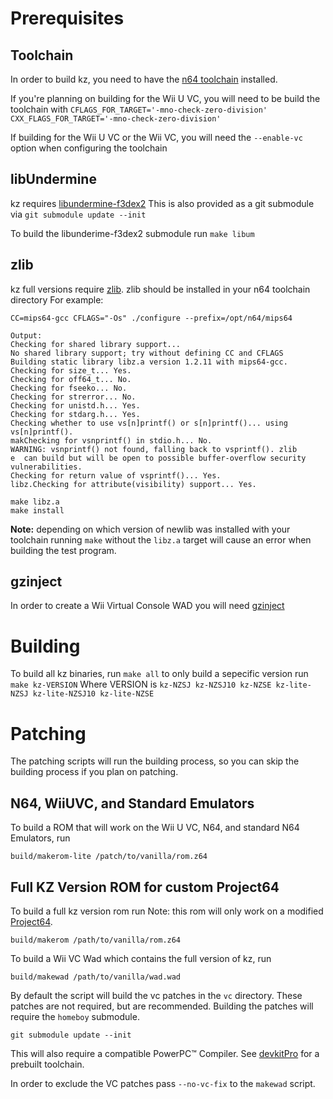 # Prerequisites
## Toolchain
In order to build kz, you need to have the [n64 toolchain](https://github.com/glankk/n64) installed.

If you're planning on building for the Wii U VC, you will need to be build
the toolchain with `CFLAGS_FOR_TARGET='-mno-check-zero-division' CXX_FLAGS_FOR_TARGET='-mno-check-zero-division'`

If building for the Wii U VC or the Wii VC, you will need the `--enable-vc` option when configuring the toolchain

## libUndermine
kz requires [libundermine-f3dex2](https://github.com/krimtonz/libundermine) This is also provided as a git submodule via `git submodule update --init`

To build the libunderime-f3dex2 submodule run `make libum`

## zlib
kz full versions require [zlib](https://www.zlib.net/). zlib should be installed in your n64 toolchain directory
For example:

    CC=mips64-gcc CFLAGS="-Os" ./configure --prefix=/opt/n64/mips64

    Output:
    Checking for shared library support...
    No shared library support; try without defining CC and CFLAGS
    Building static library libz.a version 1.2.11 with mips64-gcc.
    Checking for size_t... Yes.
    Checking for off64_t... No.
    Checking for fseeko... No.
    Checking for strerror... No.
    Checking for unistd.h... Yes.
    Checking for stdarg.h... Yes.
    Checking whether to use vs[n]printf() or s[n]printf()... using vs[n]printf().
    makChecking for vsnprintf() in stdio.h... No.
    WARNING: vsnprintf() not found, falling back to vsprintf(). zlib
    e  can build but will be open to possible buffer-overflow security
    vulnerabilities.
    Checking for return value of vsprintf()... Yes.
    libz.Checking for attribute(visibility) support... Yes.

    make libz.a
    make install

**Note:** depending on which version of newlib was installed with your toolchain running `make` without the `libz.a` target will cause an error when building the test program.

## gzinject
In order to create a Wii Virtual Console WAD you will need [gzinject](https://github.com/krimtonz/gzinject)

# Building
To build all kz binaries, run `make all` to only build a sepecific version run `make kz-VERSION` Where VERSION is
`kz-NZSJ kz-NZSJ10 kz-NZSE kz-lite-NZSJ kz-lite-NZSJ10 kz-lite-NZSE`

# Patching
The patching scripts will run the building process, so you can skip the building process if you plan on patching.

## N64, WiiUVC, and Standard Emulators
To build a ROM that will work on the Wii U VC, N64, and standard N64 Emulators, run

    build/makerom-lite /patch/to/vanilla/rom.z64

## Full KZ Version ROM for custom Project64
To build a full kz version rom run
Note: this rom will only work on a modified [Project64](https://drive.google.com/file/d/1Ttd0sLqYF2VGZsFOwcWVT7issqgVeyo-/view).

    build/makerom /path/to/vanilla/rom.z64


To build a Wii VC Wad which contains the full
version of kz, run

    build/makewad /path/to/vanilla/wad.wad

By default the script will build the vc patches in the `vc` directory.  These patches are not required, but are recommended.  Building the patches will require the `homeboy` submodule.

    git submodule update --init

This will also require a compatible PowerPC&trade; Compiler.  See [devkitPro](https://devkitpro.org/) for a prebuilt toolchain.

In order to exclude the VC patches pass `--no-vc-fix` to the `makewad` script.